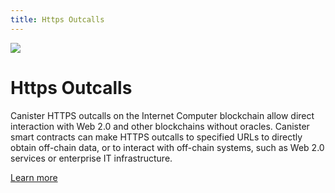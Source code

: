 ```yaml
---
title: Https Outcalls
---
```


![](/img/how-it-works/outcalls.600x300.png)

# Https Outcalls

Canister HTTPS outcalls on the Internet Computer blockchain allow direct interaction with Web 2.0 and other blockchains without oracles. Canister smart contracts can make HTTPS outcalls to specified URLs to directly obtain off-chain data, or to interact with off-chain systems, such as Web 2.0 services or enterprise IT infrastructure.

[Learn more](/how-it-works/outcalls/)

